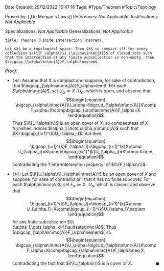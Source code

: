 <div class="topSpace"></div>

Date Created: 29/12/2022 16:47:16
Tags: #Type/Theorem #Topic/Topology

Proved by: [[De Morgan's Laws]]
References: <i>Not Applicable</i>
Justifications: <i>Not Applicable</i>

Specializations: <i>Not Applicable</i>
Generalizations: <i>Not Applicable</i>

``` ad-Theorem
title: Theorem (Finite Intersection Theorem).

Let $X$ be a topological space. Then $X$ is compact iff for every collection $\l\{F_\alpha\r\}_{\alpha\in\mc{A}}$ of closed sets such that the intersection of any finite subcollection is non-empty, then $\bigcap_{\alpha\in\mc{A}}F_\alpha\neq\em$.

```

<i>Proof.</i>
* ($\Rightarrow$): Assume that $X$ is compact and suppose, for sake of contradiction, that $\bigcap_{\alpha\in\mc{A}}F_\alpha=\em$. For each $\alpha\in\mc{A}$, set $U_\alpha\coloneqq X\comp U_\alpha$, which is open, and observe that
$$\begin{equation}
    \bigcup_{\alpha\in\mc{A}}U_\alpha=\bigcup_{\alpha\in\mc{A}}X\comp F_\alpha=X\comp\bigcap_{\alpha\in\mc{A}}F_\alpha=X.
\end{equation}$$
Thus $\l\{U_\alpha\r\}$ is an open cover of $X$, so compactness of $X$ furnishes indices $\alpha_1,\dots,\alpha_k\in\mc{A}$ such that $X=\bigcup_{i=1}^{k}U_{\alpha_i}$. But then
$$\begin{equation}
    \bigcap_{i=1}^{k}F_{\alpha_i}=\bigcap_{i=1}^{k}X\comp U_{\alpha_i}=X\comp\bigcup_{i=1}^{k}U_{\alpha_i}=X\comp X=\em,
\end{equation}$$
contradicting the ‘finite-intersection property$\textrm{'}$ of $\l\{F_\alpha\r\}$.

* ($\Leftarrow$): Let $\l\{U_\alpha\r\}_{\alpha\in\mc{A}}$ be an open cover of $X$ and suppose, for sake of contradiction, that it has no finite subcover. For each $\alpha\in\mc{A}$, set $F_\alpha\coloneqq X\comp U_\alpha$, which is closed, and observe that
$$\begin{equation}
    \bigcap_{i=1}^{k}F_{\alpha_i}=\bigcap_{i=1}^{k}X\comp U_{\alpha_i}=X\comp\bigcup_{i=1}^{k}U_{\alpha_i}\neq\em
\end{equation}$$
for any finite subcollection $\l\{\alpha_1,\dots,\alpha_k\r\}\subseteq\mc{A}$. Thus $\bigcap_{\alpha\in\mc{A}}F_\alpha\neq\em$, so
$$\begin{equation}
    \bigcup_{\alpha\in\mc{A}}U_\alpha=\bigcup_{\alpha\in\mc{A}}X\comp F_\alpha=X\comp\bigcap_{\alpha\in\mc{A}}F_\alpha\neq X,
\end{equation}$$
contradicting the fact that $\l\{U_\alpha\r\}$ is a cover of $X$.<span style="float:right;">$\blacksquare$</span>
